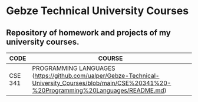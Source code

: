 
# Gebze Technical University Courses

## Repository of homework and projects of my university courses.


| CODE | COURSE |
| -------- | -------- |
| CSE 341 | PROGRAMMING LANGUAGES (https://github.com/ualper/Gebze-Technical-University_Courses/blob/main/CSE%20341%20-%20Programming%20Languages/README.md) |

